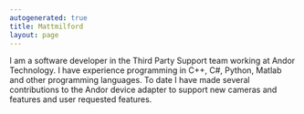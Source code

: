 ```yaml
---
autogenerated: true
title: Mattmilford
layout: page
---
```


I am a software developer in the Third Party Support team working at
Andor Technology. I have experience programming in C++, C\#, Python,
Matlab and other programming languages. To date I have made several
contributions to the Andor device adapter to support new cameras and
features and user requested features.
